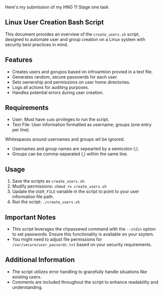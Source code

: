 Here's my submission of my HNG 11 Stage one task

## Linux User Creation Bash Script

This document provides an overview of the `create_users.sh` script, designed to automate user and group creation on a Linux system with security best practices in mind.

## Features

- Creates users and gorupos based on infroamtion provied in a text file.
- Generates random, secure passowrds for each user.
- Sets ownership and permissions on user home directories.
- Logs all actions for auditing purposes.
- Handles potential errors during user creation.

## Requirements

- User: Must have `sudo` prvileges to run the script.
- Text File: User information formatted as username; groups (one entry per line).

Whitespaces around usernames and groups wil be ignored.

- Usernames and group names are sepearted by a semicolon (;).
- Groups can be comma-separated (,) within the same line.

## Usage

1. Save the scripts as `create_users.sh`.
2. Modify permissions: `chmod +x create_users.sh`
3. Update the `USER_FILE` variable in the script to point to your user information file path.
4. Run the script: `./create_users.sh`

## Important Notes

- This script leverages the chpasswwd command with the `--stdin` option to set passwords. Ensure this functionality is available on your ssytem.
- You might need to adjust file permissions for `/var/secure/user_passords.txt` based on your security requirements.

## Additional Information

- The script utilizes error handling to gracefully handle situations like existing users.
- Comments are included throughout the script to enhance readability and understanding.

